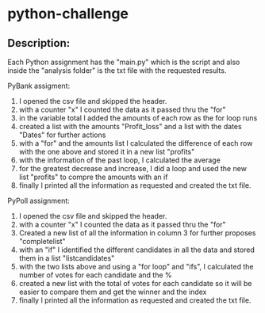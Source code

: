 # python-challenge

## Description: 

Each Python assignment has the "main.py" which is the script and also inside the "analysis folder" is the txt file with the requested results.

PyBank assigment:
 1) I opened the csv file and skipped the header.
 2) with a counter "x" I counted the data as it passed thru the "for" 
 3) in the variable total I added the amounts of each row as the for loop runs
 4) created a list with the amounts "Profit_loss" and a list with the dates "Dates" for further actions
 5) with a "for" and the amounts list I calculated the difference of each row with the one above and stored it in a new list "profits"
 6) with the information of the past loop, I calculated the average
 7) for the greatest decrease and increase, I did a loop and used the new list "profits" to compre the amounts with an if 
 8) finally I printed all the information as requested and created the txt file. 

PyPoll assignment:
 1) I opened the csv file and skipped the header.
 2) with a counter "x" I counted the data as it passed thru the "for"
 3) Created a new list of all the information in column 3 for further proposes "completelist"
 4) with an "if" I identified the different candidates in all the data and stored them in a list "listcandidates"
 5) with the two lists above and using a "for loop" and "ifs", I calculated the number of votes for each candidate and the %
 6) created a new list with the total of votes for each candidate so it will be easier to compare them and get the winner and the index 
 7) finally I printed all the information as requested and created the txt file. 
